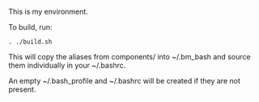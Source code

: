 This is my environment.

To build, run:

`. ./build.sh`

This will copy the aliases from components/ into ~/.bm_bash and source them individually in your ~/.bashrc.

An empty ~/.bash_profile and ~/.bashrc will be created if they are not present.
